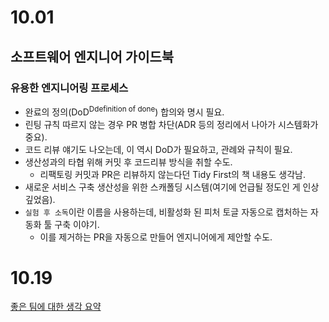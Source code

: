 # 10.01

## 소프트웨어 엔지니어 가이드북

### 유용한 엔지니어링 프로세스

- 완료의 정의(DoD<sup>Ddefinition of done</sup>) 합의와 명시 필요.
- 린팅 규칙 따르지 않는 경우 PR 병합 차단(ADR 등의 정리에서 나아가 시스템화가 중요).
- 코드 리뷰 얘기도 나오는데, 이 역시 DoD가 필요하고, 관례와 규칙이 필요.
- 생산성과의 타협 위해 커밋 후 코드리뷰 방식을 취할 수도.
  - 리팩토링 커밋과 PR은 리뷰하지 않는다던 Tidy First의 책 내용도 생각남.
- 새로운 서비스 구축 생산성을 위한 스캐폴딩 시스템(여기에 언급될 정도인 게 인상 깊었음).
- `실험 후 소독`이란 이름을 사용하는데, 비활성화 된 피처 토글 자동으로 캡처하는 자동화 툴 구축 이야기.
  - 이를 제거하는 PR을 자동으로 만들어 엔지니어에게 제안할 수도.

# 10.19

[좋은 팀에 대한 생각 요약](https://github.com/codehumane/milestone/blob/master/team.md)
